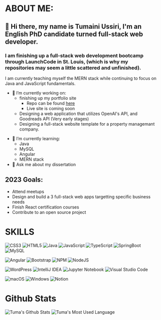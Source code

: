 # ABOUT ME:

## 👋   Hi there, my name is Tumaini Ussiri, I'm an English PhD candidate turned full-stack web developer. 

### I am finishing up a full-stack web development bootcamp through LaunchCode in St. Louis, (which is why my repositories may seem a little scattered and unfinished).

I am currently teaching myself the MERN stack while continuing to focus on Java and JavaScript fundamentals. 


* 🔭 I’m currently working on: 
    * finishing up my portfolio site
      * Repo can be found [here](https://github.com/tussiri/portfolio_v3)
      * Live site is coming soon
    * Designing a web application that utilizes OpenAI's API, and Goodreads API (Very early stages)
    * Designing a full-stack website template for a property managemant company.
- 🌱 I’m currently learning:
    * Java
    * MySQL
    * Angular
    * MERN stack
- 💬 Ask me about my dissertation
## 2023 Goals:
* Attend meetups
* Design and build a 3 full-stack web apps targetting specific business needs
* Finish React certification courses
* Contribute to an open source project

# SKILLS
![CSS3](https://img.shields.io/badge/css3-%231572B6.svg?style=for-the-badge&logo=css3&logoColor=white)
![HTML5](https://img.shields.io/badge/html5-%23E34F26.svg?style=for-the-badge&logo=html5&logoColor=white)
![Java](https://img.shields.io/badge/java-%23ED8B00.svg?style=for-the-badge&logo=java&logoColor=white)
![JavaScript](https://img.shields.io/badge/javascript-%23323330.svg?style=for-the-badge&logo=javascript&logoColor=%23F7DF1E)
![TypeScript](https://img.shields.io/badge/typescript-%23007ACC.svg?style=for-the-badge&logo=typescript&logoColor=white)
![SpringBoot](https://img.shields.io/badge/Spring_Boot-F2F4F9?style=for-the-badge&logo=spring-boot)
![MySQL](https://img.shields.io/badge/MySQL-005C84?style=for-the-badge&logo=mysql&logoColor=white)

![Angular](https://img.shields.io/badge/angular-%23DD0031.svg?style=for-the-badge&logo=angular&logoColor=white)
![Bootstrap](https://img.shields.io/badge/bootstrap-%23563D7C.svg?style=for-the-badge&logo=bootstrap&logoColor=white)
![NPM](https://img.shields.io/badge/NPM-%23CB3837.svg?style=for-the-badge&logo=npm&logoColor=white)
![NodeJS](https://img.shields.io/badge/node.js-6DA55F?style=for-the-badge&logo=node.js&logoColor=white)

![WordPress](https://img.shields.io/badge/WordPress-%23117AC9.svg?style=for-the-badge&logo=WordPress&logoColor=white)
![IntelliJ IDEA](https://img.shields.io/badge/IntelliJIDEA-000000.svg?style=for-the-badge&logo=intellij-idea&logoColor=white)
![Jupyter Notebook](https://img.shields.io/badge/jupyter-%23FA0F00.svg?style=for-the-badge&logo=jupyter&logoColor=white)
![Visual Studio Code](https://img.shields.io/badge/Visual%20Studio%20Code-0078d7.svg?style=for-the-badge&logo=visual-studio-code&logoColor=white)

![macOS](https://img.shields.io/badge/mac%20os-000000?style=for-the-badge&logo=macos&logoColor=F0F0F0)
![Windows](https://img.shields.io/badge/Windows-0078D6?style=for-the-badge&logo=windows&logoColor=white)
![Notion](https://img.shields.io/badge/Notion-%23000000.svg?style=for-the-badge&logo=notion&logoColor=white)



# Github Stats
![Tuma's Github Stats](https://github-readme-stats.vercel.app/api?username=tussiri&theme=dark&show_icons=true)
![Tuma's Most Used Language](https://github-readme-stats.vercel.app/api/top-langs/?username=tussiri&layout=compact) 
